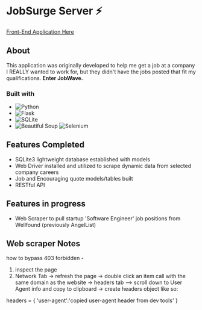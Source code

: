# JobSurge Server ⚡
[Front-End Application Here](https://github.com/gnieb/jobwave)
## About
This application was originally developed to help me get a job at a company I REALLY wanted to work for, but they didn't have the jobs posted that fit my qualifications. 
**Enter JobWave.**

### Built with
* ![Python](https://img.shields.io/badge/python-3670A0?style=for-the-badge&logo=python&logoColor=ffdd54) 
* ![Flask](https://img.shields.io/badge/flask-%23000.svg?style=for-the-badge&logo=flask&logoColor=white) 
* ![SQLite](https://img.shields.io/badge/sqlite-%2307405e.svg?style=for-the-badge&logo=sqlite&logoColor=white)
* ![Beautiful Soup](https://img.shields.io/badge/beautiful_soup-%23121011.svg?style=for-the-badge&logo=data:python/svg?&color=ff69b4)
![Selenium](https://img.shields.io/badge/-selenium-%43B02A?style=for-the-badge&logo=selenium&logoColor=white)

## Features Completed
- SQLite3 lightweight database established with models
- Web Driver installed and utilized to scrape dynamic data from selected company careers
- Job and Encouraging quote models/tables built
- RESTful API


## Features in progress
- Web Scraper to pull startup 'Software Engineer' job positions from Wellfound (previously AngelList)


## Web scraper Notes

how to bypass 403 forbidden - 
1. inspect the page
2. Network Tab -> refresh the page -> double click an item call with the same domain as the website -> headers tab --> scroll down to User Agent info and copy to clipboard -> create headers object like so:

headers = {
    'user-agent':'copied user-agent header from dev tools'
}


